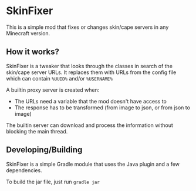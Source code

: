 # SkinFixer

This is a simple mod that fixes or changes skin/cape servers in any Minecraft version.

## How it works?

SkinFixer is a tweaker that looks through the classes in search of the skin/cape server URLs.
It replaces them with URLs from the config file which can contain `%UUID%` and/or `%USERNAME%`

A builtin proxy server is created when:
* The URLs need a variable that the mod doesn't have access to
* The response has to be transformed (from image to json, or from json to image)

The builtin server can download and process the information without blocking the main thread.

## Developing/Building

SkinFixer is a simple Gradle module that uses the Java plugin and a few dependencies.

To build the jar file, just run `gradle jar`